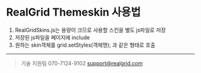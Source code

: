 # RealGrid Themeskin 사용법


1. RealGridSkins.js는 용량이 크므로 사용할 스킨을 별도 js파일로 저장
2. 저장된 js파일을 페이지에 include
2. 원하는 skin객체를 grid.setStyles(객체명); 과 같은 형태로 호출

---
> 기술 지원팀
    070-7124-9102
    support@realgrid.com

